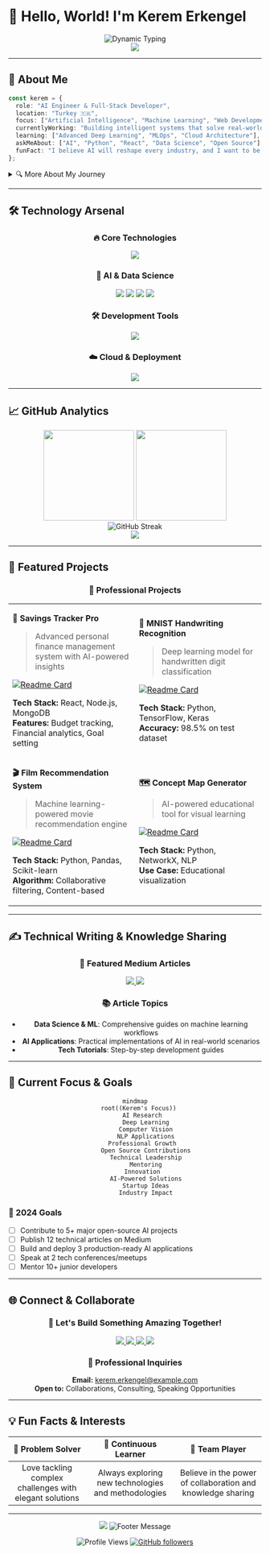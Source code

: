 # 👋 Hello, World! I'm Kerem Erkengel

<div align="center">
  <img src="https://readme-typing-svg.herokuapp.com?font=JetBrains+Mono&size=24&duration=3000&pause=1000&color=2F81F7&center=true&vCenter=true&width=600&lines=AI+Enthusiast+%26+Full-Stack+Developer;Building+Tomorrow's+Technology+Today;Machine+Learning+%7C+Data+Science+%7C+Web+Dev" alt="Dynamic Typing" />
</div>

<div align="center">
  <img src="https://capsule-render.vercel.app/api?type=waving&color=gradient&customColorList=6,11,20&height=180&section=header&text=Welcome%20to%20My%20Digital%20Space&fontSize=32&fontColor=fff&animation=fadeIn&fontAlignY=32" />
</div>

---

## 🎯 About Me

```typescript
const kerem = {
  role: "AI Engineer & Full-Stack Developer",
  location: "Turkey 🇹🇷",
  focus: ["Artificial Intelligence", "Machine Learning", "Web Development"],
  currentlyWorking: "Building intelligent systems that solve real-world problems",
  learning: ["Advanced Deep Learning", "MLOps", "Cloud Architecture"],
  askMeAbout: ["AI", "Python", "React", "Data Science", "Open Source"],
  funFact: "I believe AI will reshape every industry, and I want to be part of that transformation!"
};
```

<details>
<summary>🔍 More About My Journey</summary>

<br>

I'm passionate about leveraging cutting-edge technology to create meaningful solutions. My expertise spans across multiple domains:

- **🤖 AI & Machine Learning**: Developing intelligent systems using TensorFlow, PyTorch, and scikit-learn
- **🌐 Full-Stack Development**: Building scalable web applications with modern frameworks
- **📊 Data Science**: Extracting insights from complex datasets to drive decision-making
- **📝 Technical Writing**: Sharing knowledge through detailed articles and tutorials

</details>

---

## 🛠️ Technology Arsenal

<div align="center">

### 🔥 Core Technologies
<img src="https://skillicons.dev/icons?i=python,js,ts,react,nextjs,nodejs,html,css,tailwind" />

### 🤖 AI & Data Science
<img src="https://skillicons.dev/icons?i=tensorflow,pytorch,sklearn" />
<img src="https://img.shields.io/badge/Pandas-150458?style=for-the-badge&logo=pandas&logoColor=white" />
<img src="https://img.shields.io/badge/NumPy-013243?style=for-the-badge&logo=numpy&logoColor=white" />
<img src="https://img.shields.io/badge/Matplotlib-11557c?style=for-the-badge&logo=python&logoColor=white" />

### 🛠️ Development Tools
<img src="https://skillicons.dev/icons?i=git,github,vscode,docker,linux" />

### ☁️ Cloud & Deployment
<img src="https://skillicons.dev/icons?i=vercel,netlify,heroku" />

</div>

---

## 📈 GitHub Analytics

<div align="center">
  <img height="180em" src="https://github-readme-stats-sigma-five.vercel.app/api?username=keremerkengel&show_icons=true&theme=tokyonight&include_all_commits=true&count_private=true"/>
  <img height="180em" src="https://github-readme-stats-sigma-five.vercel.app/api/top-langs/?username=keremerkengel&layout=compact&langs_count=8&theme=tokyonight"/>
</div>

<div align="center">
  <img src="https://github-readme-streak-stats.herokuapp.com/?user=keremerkengel&theme=tokyonight" alt="GitHub Streak" />
</div>

<div align="center">
  <img src="https://github-readme-activity-graph.vercel.app/graph?username=keremerkengel&theme=tokyo-night&hide_border=true" />
</div>

---

## 🚀 Featured Projects

<div align="center">

### 💼 Professional Projects

<table>
<tr>
<td width="50%">

**🏦 Savings Tracker Pro**
> Advanced personal finance management system with AI-powered insights

[![Readme Card](https://github-readme-stats.vercel.app/api/pin/?username=keremerkengel&repo=savings-tracker-pro&theme=tokyonight&border_radius=10)](https://github.com/keremerkengel/savings-tracker-pro)

**Tech Stack:** React, Node.js, MongoDB  
**Features:** Budget tracking, Financial analytics, Goal setting

</td>
<td width="50%">

**🧠 MNIST Handwriting Recognition**
> Deep learning model for handwritten digit classification

[![Readme Card](https://github-readme-stats.vercel.app/api/pin/?username=keremerkengel&repo=mnist-el-yazisi-tanima&theme=tokyonight&border_radius=10)](https://github.com/keremerkengel/mnist-el-yazisi-tanima)

**Tech Stack:** Python, TensorFlow, Keras  
**Accuracy:** 98.5% on test dataset

</td>
</tr>
<tr>
<td width="50%">

**🎬 Film Recommendation System**
> Machine learning-powered movie recommendation engine

[![Readme Card](https://github-readme-stats.vercel.app/api/pin/?username=keremerkengel&repo=film-oneri-sistemi&theme=tokyonight&border_radius=10)](https://github.com/keremerkengel/film-oneri-sistemi)

**Tech Stack:** Python, Pandas, Scikit-learn  
**Algorithm:** Collaborative filtering, Content-based

</td>
<td width="50%">

**🗺️ Concept Map Generator**
> AI-powered educational tool for visual learning

[![Readme Card](https://github-readme-stats.vercel.app/api/pin/?username=keremerkengel&repo=Kavram_Haritasi_Olusturucu&theme=tokyonight&border_radius=10)](https://github.com/keremerkengel/Kavram_Haritasi_Olusturucu)

**Tech Stack:** Python, NetworkX, NLP  
**Use Case:** Educational visualization

</td>
</tr>
</table>

</div>

---

## ✍️ Technical Writing & Knowledge Sharing

<div align="center">

### 📝 Featured Medium Articles

<a href="https://medium.com/@keremerkengel/veriyle-yolculuk-makine-%C3%B6%C4%9Frenmesinde-veri-%C3%B6n-i%CC%87%C5%9Fleme-rehberi-d5a10656fe1e" target="_blank">
  <img src="https://img.shields.io/badge/📊_Data_Journey:_ML_Data_Preprocessing_Guide-000000?style=for-the-badge&logo=medium&logoColor=white&labelColor=12100E"/>
</a>

<a href="https://medium.com/@keremerkengel/makine-%C3%B6%C4%9Frenmesi-verilerle-%C3%B6%C4%9Frenen-sistemler-fc4b7b0296ce" target="_blank">
  <img src="https://img.shields.io/badge/🤖_Machine_Learning:_Data_Driven_Systems-000000?style=for-the-badge&logo=medium&logoColor=white&labelColor=12100E"/>
</a>

### 📚 Article Topics
- **Data Science & ML**: Comprehensive guides on machine learning workflows
- **AI Applications**: Practical implementations of AI in real-world scenarios
- **Tech Tutorials**: Step-by-step development guides

</div>

---

## 🎯 Current Focus & Goals

<div align="center">

```mermaid
mindmap
  root((Kerem's Focus))
    AI Research
      Deep Learning
      Computer Vision
      NLP Applications
    Professional Growth
      Open Source Contributions
      Technical Leadership
      Mentoring
    Innovation
      AI-Powered Solutions
      Startup Ideas
      Industry Impact
```

</div>

### 🎯 2024 Goals
- [ ] Contribute to 5+ major open-source AI projects
- [ ] Publish 12 technical articles on Medium
- [ ] Build and deploy 3 production-ready AI applications
- [ ] Speak at 2 tech conferences/meetups
- [ ] Mentor 10+ junior developers

---

## 🌐 Connect & Collaborate

<div align="center">

### 💬 Let's Build Something Amazing Together!

<a href="https://www.linkedin.com/in/keremerkengel/" target="_blank">
  <img src="https://img.shields.io/badge/LinkedIn-0077B5?style=for-the-badge&logo=linkedin&logoColor=white&labelColor=0077B5"/>
</a>
<a href="https://x.com/kerem_erkngl24" target="_blank">
  <img src="https://img.shields.io/badge/X-000000?style=for-the-badge&logo=x&logoColor=white"/>
</a>
<a href="https://www.instagram.com/kerem_erkngl24/" target="_blank">
  <img src="https://img.shields.io/badge/Instagram-E4405F?style=for-the-badge&logo=instagram&logoColor=white"/>
</a>
<a href="https://medium.com/@keremerkengel" target="_blank">
  <img src="https://img.shields.io/badge/Medium-12100E?style=for-the-badge&logo=medium&logoColor=white"/>
</a>

### 📧 Professional Inquiries
**Email:** kerem.erkengel@example.com  
**Open to:** Collaborations, Consulting, Speaking Opportunities

</div>

---

## 💡 Fun Facts & Interests

<div align="center">

| 🎯 **Problem Solver** | 🌱 **Continuous Learner** | 🤝 **Team Player** |
|:---:|:---:|:---:|
| Love tackling complex challenges with elegant solutions | Always exploring new technologies and methodologies | Believe in the power of collaboration and knowledge sharing |

</div>

---

<div align="center">
  <img src="https://capsule-render.vercel.app/api?type=waving&color=gradient&customColorList=6,11,20&height=120&section=footer&animation=fadeIn" />
  
  <img src="https://readme-typing-svg.herokuapp.com?font=JetBrains+Mono&size=16&duration=4000&pause=1000&color=2F81F7&center=true&vCenter=true&width=600&lines=Thanks+for+visiting+my+profile!+🚀;Let's+innovate+and+build+the+future+together!;Always+open+to+new+opportunities+and+collaborations!" alt="Footer Message" />
  
  ![Profile Views](https://komarev.com/ghpvc/?username=keremerkengel&label=Profile%20views&color=2F81F7&style=flat)
  [![GitHub followers](https://img.shields.io/github/followers/keremerkengel?label=Followers&style=social)](https://github.com/keremerkengel)
</div>
